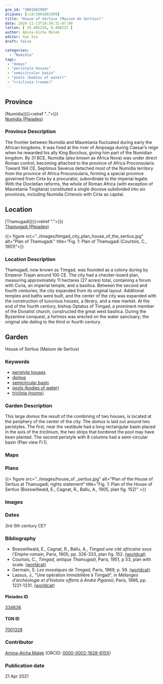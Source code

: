 ```yaml
---
gre_id: "3001682999"
aliases: [/id/3001682999]
title: "House of Sertius (Maison de Sertius)"
date: 2020-11-13T10:39:31-07:00
latlon: [ 35.485216, 6.468222 ]
author: Amina-Aïcha Malek
editor: Xue Xia
draft: false

categories:
  - "Numidia"
tags:
 - "domus"
 - "peristyle houses"
 - "semicircular basin"
 - "pools (bodies of water)"
 - "triclinia (rooms)"
---
```


## Province
[Numidia]({{<relref "..">}}) \
[Numidia (Pleiades)](https://pleiades.stoa.org/places/981539)

### Province Description

The frontier between Numidia and Mauretania fluctuated during early the African kingdoms. It was fixed at the river of Ampsaga during Caesar’s reign when he rewarded his ally King Bocchus, giving him part of the Numidian kingdom. By 31 BCE, Numidia (also known as Africa Nova) was under direct Roman control, becoming attached to the province of Africa Proconsularis. Toward 194 CE, Septimus Severus detached most of the Numidia territory from the province of Africa Proconsularis, forming a special province governed from Cirta by a procurator, subordinate to the imperial legate. With the Diocletian reforms, the whole of Roman Africa (with exception of Mauretania Tingitana) constituted a single diocese subdivided into six provinces, including Numidia Cirtensis with Cirta as capital.

## Location

[Thamugadi]({{<relref ".">}}) \
[Thamugadi (Pleiades)](https://pleiades.stoa.org/places/334636)

{{< figure src="../images/timgad_city_plan_house_of_the_sertius.jpg" alt="Plan of Thamugadi." title="Fig. 1: Plan of Thamugadi (Courtois, C., 1951)">}}

### Location Description

Thamugadi, now known as Timgad, was founded as a colony during by Emperor Trajan around 100 CE. The city had a checker-board plan, measuring approximately 11 hectares (27 acres) total, containing a forum with Curia, an imperial temple, and a basilica. Between the second and fourth centuries, the city expanded from its original layout. Additional temples and baths were built, and the center of the city was expanded with the construction of luxurious houses, a library, and a new market. At the end of the fourth century, bishop Optatus of Timgad, a prominent member of the Donatist church, constructed the great west basilica. During the Byzantine conquest, a fortress was erected on the water sanctuary; the original site dating to the third or fourth century.


<!-- LEAVE THIS BLANK FOR NOW -->

<!--## Sublocation-->

<!--
[AREA WITHIN LOCATION, LIKE “PALATINE HILL”](GEOREFERENCE LINK)
A sublocation is any area larger than an individual garden, but located within a location. I would always try to include a link to a controlled vocabulary here if possible. This ID may well be different from the Garden ID, e.g., Pompeii versus a Garden in one of the houses which has its own Pleiades ID.
-->

<!--### Sublocation Description-->

<!-- DESCRIPTION -->

## Garden
House of Sertius (Maison de Sertius)

### Keywords
- [peristyle houses](http://vocab.getty.edu/page/aat/300005452)
- [domus](http://vocab.getty.edu/page/aat/300005506)
- [semicircular basin](#)
- [pools (bodies of water)](http://vocab.getty.edu/page/aat/300008692)
- [triclinia (rooms)](http://vocab.getty.edu/page/aat/300004359)

### Garden Description
This large *domus* the result of the combining of two houses, is located at the periphery of the center of the city. The *domus* is laid out around two peristyles. The first, near the vestibule had a long rectangular basin placed in the axis of the *triclinium*, the two strips that bordered the pool may have been planted. The second peristyle with 8 columns had a semi-circular basin (Plan view Fi.1).

### Maps

<!--
{{< figure src="IMG_URL" alt="ALT_TEXT" title="CAPTION" >}}
-->

### Plans
{{< figure src="../images/house_of _sertius.jpg" alt="Plan of the House of Sertius at Thamugadi; rights statement" title="Fig. 1: Plan of the House of Sertius (Boeswillwald, E., Cagnat, R., Ballu, A., 1905, plan fig. 152)" >}}
<!--
{{< figure src="IMG_URL" alt="ALT_TEXT" title="CAPTION" >}}
-->

### Images
<!--
{{< figure src="IMG_URL" alt="ALT_TEXT" title="CAPTION" >}}
-->

### Dates
3rd-5th century CE?

### Bibliography
*  Boeswillwald, E., Cagnat, R., Ballu, A.,  *Timgad une cité africaine sous l’Empire romain*, Paris, 1905; pp. 326-333, plan fig. 152. [(worldcat)](http://www.worldcat.org/oclc/898850651)
* Courtois, C., *Timgad, antique Thamugadi*, Paris, 1951, p 53, plan with scale. [(worldcat)](http://www.worldcat.org/oclc/23396951)
*  Germain, S. *Les mosaïques de Timgad*, Paris, 1969, p. 59. [(worldcat)](http://www.worldcat.org/oclc/643640586)
* Lassus, J., "Une opération immobilière à Timgad", in *Mélanges d’archéologie et d’histoire offerts à André Piganiol*, Paris, 1966, pp. 1221-1231. [(worldcat)](http://www.worldcat.org/oclc/419236627)


<!--#### Periodo ID-->

<!-- [PERIODO_ID](https://pleiades.stoa.org/places/PLEIADES_ID) -->

#### Pleiades ID

[334636](https://pleiades.stoa.org/places/334636)

#### TGN ID
[7001328](http://vocab.getty.edu/page/tgn/7001328)

### Contributor
[Amina-Aïcha Malek](link) (ORCID: [0000-0002-1628-615X](https://orcid.org/0000-0002-1628-615X))

### Publication date

21 Apr 2021

<!--### Related articles-->

<!-- Links to other related articles. Leave blank for now -->
